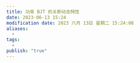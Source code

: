 ```yaml
---
title: 功率 BJT 的关断动态特性
date: 2023-06-13 15:24
modification date: 2023 六月 13日 星期二 15:24:08
aliases:
  - 
tags:
  - 
publish: "true"
---
```


